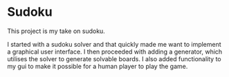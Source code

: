 # Sudoku

This project is my take on sudoku.

I started with a sudoku solver and that quickly made me want to implement a graphical user interface. I then proceeded
with adding a generator, which utilises the solver to generate solvable boards. I also added functionality to
my gui to make it possible for a human player to play the game.
